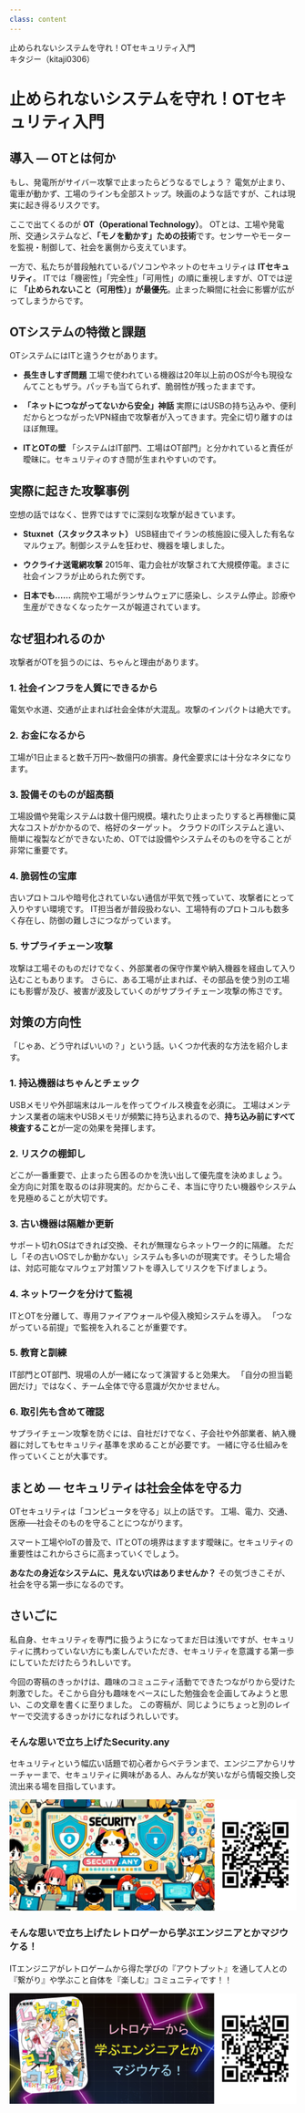 ```yaml
---
class: content
---
```


<div class="doc-header">
  <div class="doc-title">止められないシステムを守れ！OTセキュリティ入門</div>
  <div class="doc-author">キタジー（kitaji0306）</div>
</div>

# 止められないシステムを守れ！OTセキュリティ入門

## 導入 ― OTとは何か

もし、発電所がサイバー攻撃で止まったらどうなるでしょう？
電気が止まり、電車が動かず、工場のラインも全部ストップ。映画のような話ですが、これは現実に起き得るリスクです。

ここで出てくるのが **OT（Operational Technology）**。
OTとは、工場や発電所、交通システムなど、**「モノを動かす」ための技術**です。センサーやモーターを監視・制御して、社会を裏側から支えています。

一方で、私たちが普段触れているパソコンやネットのセキュリティは **ITセキュリティ**。
ITでは「機密性」「完全性」「可用性」の順に重視しますが、OTでは逆に **「止められないこと（可用性）」が最優先**。止まった瞬間に社会に影響が広がってしまうからです。

## OTシステムの特徴と課題

OTシステムにはITと違うクセがあります。

* **長生きしすぎ問題**
  工場で使われている機器は20年以上前のOSが今も現役なんてこともザラ。パッチも当てられず、脆弱性が残ったままです。

* **「ネットにつながってないから安全」神話**
  実際にはUSBの持ち込みや、便利だからとつながったVPN経由で攻撃者が入ってきます。完全に切り離すのはほぼ無理。

* **ITとOTの壁**
  「システムはIT部門、工場はOT部門」と分かれていると責任が曖昧に。セキュリティのすき間が生まれやすいのです。

## 実際に起きた攻撃事例

空想の話ではなく、世界ではすでに深刻な攻撃が起きています。

* **Stuxnet（スタックスネット）**
  USB経由でイランの核施設に侵入した有名なマルウェア。制御システムを狂わせ、機器を壊しました。

* **ウクライナ送電網攻撃**
  2015年、電力会社が攻撃されて大規模停電。まさに社会インフラが止められた例です。

* **日本でも……**
  病院や工場がランサムウェアに感染し、システム停止。診療や生産ができなくなったケースが報道されています。

## なぜ狙われるのか

攻撃者がOTを狙うのには、ちゃんと理由があります。

### 1. 社会インフラを人質にできるから

電気や水道、交通が止まれば社会全体が大混乱。攻撃のインパクトは絶大です。

### 2. お金になるから

工場が1日止まると数千万円〜数億円の損害。身代金要求には十分なネタになります。

### 3. 設備そのものが超高額

工場設備や発電システムは数十億円規模。壊れたり止まったりすると再稼働に莫大なコストがかかるので、格好のターゲット。
クラウドのITシステムと違い、簡単に複製などができないため、OTでは設備やシステムそのものを守ることが非常に重要です。

### 4. 脆弱性の宝庫

古いプロトコルや暗号化されていない通信が平気で残っていて、攻撃者にとって入りやすい環境です。
IT担当者が普段扱わない、工場特有のプロトコルも数多く存在し、防御の難しさにつながっています。

### 5. サプライチェーン攻撃

攻撃は工場そのものだけでなく、外部業者の保守作業や納入機器を経由して入り込むこともあります。
さらに、ある工場が止まれば、その部品を使う別の工場にも影響が及び、被害が波及していくのがサプライチェーン攻撃の怖さです。

## 対策の方向性

「じゃあ、どう守ればいいの？」という話。いくつか代表的な方法を紹介します。

### 1. 持込機器はちゃんとチェック

USBメモリや外部端末はルールを作ってウイルス検査を必須に。
工場はメンテナンス業者の端末やUSBメモリが頻繁に持ち込まれるので、**持ち込み前にすべて検査すること**が一定の効果を発揮します。

### 2. リスクの棚卸し

どこが一番重要で、止まったら困るのかを洗い出して優先度を決めましょう。
全方向に対策を取るのは非現実的。だからこそ、本当に守りたい機器やシステムを見極めることが大切です。

### 3. 古い機器は隔離か更新

サポート切れOSはできれば交換、それが無理ならネットワーク的に隔離。
ただし「その古いOSでしか動かない」システムも多いのが現実です。そうした場合は、対応可能なマルウェア対策ソフトを導入してリスクを下げましょう。

### 4. ネットワークを分けて監視

ITとOTを分離して、専用ファイアウォールや侵入検知システムを導入。
「つながっている前提」で監視を入れることが重要です。

### 5. 教育と訓練

IT部門とOT部門、現場の人が一緒になって演習すると効果大。
「自分の担当範囲だけ」ではなく、チーム全体で守る意識が欠かせません。

### 6. 取引先も含めて確認

サプライチェーン攻撃を防ぐには、自社だけでなく、子会社や外部業者、納入機器に対してもセキュリティ基準を求めることが必要です。
一緒に守る仕組みを作っていくことが大事です。

## まとめ ― セキュリティは社会全体を守る力

OTセキュリティは「コンピュータを守る」以上の話です。
工場、電力、交通、医療──社会そのものを守ることにつながります。

スマート工場やIoTの普及で、ITとOTの境界はますます曖昧に。セキュリティの重要性はこれからさらに高まっていくでしょう。

**あなたの身近なシステムに、見えない穴はありませんか？**
その気づきこそが、社会を守る第一歩になるのです。

## さいごに

私自身、セキュリティを専門に扱うようになってまだ日は浅いですが、セキュリティに携わっていない方にも楽しんでいただき、セキュリティを意識する第一歩にしていただけたらうれしいです。

今回の寄稿のきっかけは、趣味のコミュニティ活動でできたつながりから受けた刺激でした。そこから自分も趣味をベースにした勉強会を企画してみようと思い、この文章を書くに至りました。
この寄稿が、同じようにちょっと別のレイヤーで交流するきっかけになればうれしいです。

### そんな思いで立ち上げた**Security.any**

セキュリティという幅広い話題で初心者からベテランまで、エンジニアからリサーチャーまで、セキュリティに興味がある人、みんなが笑いながら情報交換し交流出来る場を目指しています。

![勉強会参加用QRコード](./images_kitaji0306/connpass1.png)

### そんな思いで立ち上げた**レトロゲーから学ぶエンジニアとかマジウケる！**

ITエンジニアがレトロゲームから得た学びの『アウトプット』を通して人との『繋がり』や学ぶこと自体を『楽しむ』コミュニティです！！

![勉強会参加用QRコード](./images_kitaji0306/connpass2.png)
